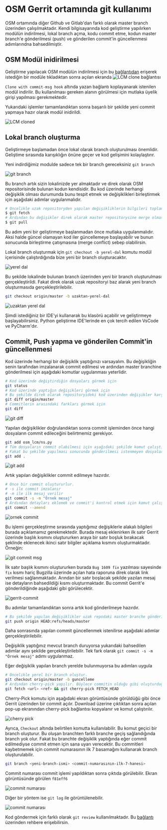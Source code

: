 # OSM Gerrit ortamında git kullanımı

OSM ortamında diğer Github ve Gitlab'dan farklı olarak master branch üzerinden çalışılmaktadır. Kendi bilgisayarında kod geliştirme yapılırken modülün indirilmesi, lokal branch açma, kodu commit etme, kodun master branch'e gönderilmesi (push) ve gönderilen commit'in güncellenmesi adımlarındna bahsedilmiştir.

## OSM Modül inidirilmesi

Geliştirme yapılacak OSM modülün indirilmesi için bu [bağlantıdan](https://osm.etsi.org/gerrit/admin/projects) erişerek istediğin bir modüle tıkladıktan sonra açılan ekranda ![LCM clone bağlantısı](ekran-goruntuleri/lcm-clone-link.png)

`Clone with commit-msg hook` altında yazan bağlantı koplayanarak istenilen modül indirilir. Bu kullanılması gereken alanın görülmesi için mutlaka üyelik girişi yapılması gerekmektedir.

Yukarıdaki işlemler tamamlandıktan sonra başarılı bir şekilde yeni commit yapmaya hazır olarak modül inidirildi.

![LCM cloned](ekran-goruntuleri/lcm-cloned.png)

## Lokal branch oluşturma

Geliştirmeye başlamadan önce lokal olarak branch oluşturulması önemlidir. Geliştime sırasında karışıklığın önüne geçer ve kod gelişimini kolaylaştırır.

Yeni indirdiğimiz modulde sadece tek bir branch gereceksiniz `git branch`

![git branch](ekran-goruntuleri/git-branch.png)

Bu branch artık sizin lokalinizde yer almaktadır ve direk olarak OSM repositorisinde bulunan kodun kendisidir. Bu kod üzerinde herhangi değişiklik olması durumunda bunu tespit etmek ve değişiklikleri birleştirmek için aşağıdaki adımlar uygulanmalıdır. 
```bash
# Öncelikle uzak repositoryden yapılan değişikliklerin bilgileri toplanır.
$ git fetch
# Ardından bu değişikler direk olarak master repositorysine merge olması sağlanır.
$ git pull
```
Bu adım yeni bir geliştirmeye başlanmadan önce mutlaka uygulanmalıdır. Aksi halde güncel olamayan kod iler güncellemeye başlayabilir ve bunun sonucunda birleştirme çatışmasına (merge conflict) sebep olabilirsin.

Lokal branch oluşturmak için `git chechout -b yerel-dal` komutu modül içerisinde çalıştırdığında bize yeni bir branch oluşturacaktır.

![yerel dal](ekran-goruntuleri/yerel-dal.png)

Bu şekilde lokalinde bulunan branch üzerinden yeni bir branch oluşturulması gerçekleştirildi. Fakat direk olarak uzak repositoryi baz alarak yeni branch oluşturmasıda gerçekleştirilebilir.
```bash
git checkout origin/master -b uzaktan-yerel-dal
```

![uzaktan yerel dal](ekran-goruntuleri/uzaktan-yerel-dal.png)

Şimdi istediğiniz bir IDE'yi kullanarak bu klasörü açabilir ve geliştirmeye başlayabilirsiniz. Python geliştirme IDE'lerinde en çok tercih edilen VsCode ve PyCharm'dır.

## Commit, Push yapma ve gönderilen Commit'in güncellenmesi

Kod üzerinde herhangi bir değişiklik yaptığınızı varsayalım. Bu değişikliğin senin tarafından imzalanarak commit edilmesi ve ardından master branchine gönderilmesi için aşağıdaki komutlar uygulanması yeterlidir. 
```bash
# Kod üzerinde değiştirdiğin dosyaları görmek için
git status
# Kod üzerinde yaptığın değişikleri görmek için
# Bu şekilde direk olarak repositoryideki kod üzerinden değişikler karşılaştırılır.
git diff origin/master
# Commitlerin arasındaki farkları görmek için
git diff 
```

![git diff](ekran-goruntuleri/git-diff.png)

Yapılan değişiklikler doğrulandıktan sonra commit işleminden önce hangi dosyaların commit edileceğini belirtmemiz gerekiyor.
```bash
git add osm_lcm/ns.py
# Tüm dosyaların commit olabilmesi için aşağıdaki şekilde komut çalıştırılabilir.
# Fakat bu şekilde yapılması sonucunda gönderilmesi istenmeyen dosyalarda araya karışması söz konusudur. Bu yüzden tavsiye edilmemektedir.
git add .
```

![git add](ekran-goruntuleri/git-add.png)

Artık yapılan değişiklikler commit edilmeye hazırdır.
```bash
# Önce bir commit oluştururlur.
# -s ile commit imzalanır
# -m ile ilk mesaj verilir
git commit -s -m "Örnek mesaj"
# Ardından detayları eklemek ve commit'i kontrol etmek için komut çalıştırılır
git commit --amend
```

![ornek commit](ekran-goruntuleri/ornek-commit.png)

Bu işlemi gerçekleştirme sırasında yaptığımız değişiklerle alakalı bilgileri burada açıklamamız gerekmektedir. Burada mesaj eklenirken ilk satır Gerrit üzerinde başlık kısmını oluştururken araya bir satır boşluk bırakacak şeklinde eklenecek ikinci satır bilgiler açıklama kısmını oluşturmaktadır.
Örneğin: 

![git commit msg](ekran-goruntuleri/git-commit-msg.png)

İlk satır başlık kısmını oluştururken burada `Bug 1609 fix` yazılması sayesinde `fix` kısmı hariç Bugzilla üzerinde açılan hata raporuna direk olarak link verilmesi sağlanmaktadır. Arından bir satır boşlacak şekilde yazılan mesaj ise detayların bahsedildiği kısmı oluşturmaktadır. Bu commit Gerrit'e gönderildiğinde aşağıdaki gibi görülecektir.

![gerrit-commit](ekran-goruntuleri/gerrit-commit.png)

Bu adımlar tamamlandıktan sonra artık kod gönderilmeye hazırdır.
```bash
# Bu şekilde yapılan değişiklikler uzak repodaki master branche gönderilebilir.
git push origin HEAD:refs/heads/master
```

Daha sonrasında yapılan commit güncellenmek istenilirse aşağıdaki adımlar gerçekleştirilebilir.

Değişiklik yaptığınız mevcut branch duruyorsa yukarıdaki bahsedilen adımlar aynı şekilde gerçekleştirilebilir. Tek fark olarak `git commit -s -m "Örnek mesaj"` adımı uygulanmaz. 

Eğer değişiklik yapılan branch yerelde bulunmuyorsa bu adımları uygula

```bash
# Öncelikle yerel bir branch oluştur.
git checkout origin/master -b guncelleme
# Ardından cherry-pick yapılır. Böylece commitin olduğu gibi oluşturduğu branche geçer.
git fetch <url> <ref> && git cherry-pick FETCH_HEAD
```

Cherry-Pick komutu için aşağıdaki ekran görüntüsünde görüldüğü gibi önce Gerrit üzerinden bir commit açılır. Download üzerine çıktıktan sonra açılan pop-up ekranından cherry-pick bağlantısı kopyalanır ve komut çalıştırılır. 

![cherry pick](ekran-goruntuleri/cherry-pick.png)

Ayrıca, `Checkout` altında belirtilen komutta kullanılabilir. Bu komut geçici bir branch oluşturur. Bu oluşan branchten farklı branche geçiş sağlandığında branch yok olur. Fakat bu branchte değişiklik yaptığında eğer commit edilmediyse commit etmen için sana uyarı verecektir. Bu commitleri kaybetmemek için commit numarasının ilk 7 basamağını kullanarak branch oluşturulabilir.
```bash
git branch <yeni-branch-ismi> <commit-numarasının-ilk-7-hanesi>
```
Commit numarası commit işlemi yapıldıktan sonra çıktıda görülebilir. Ekran görüntüsünde görülen `f81eff6`

![commit numarası](ekran-goruntuleri/git-commit-numara.png)

Diğer bir yöntem ise `git log` ile görüntülenebilir.

![commit numarası](ekran-goruntuleri/git-log-commit-numara.png)

Kod göndermek için farklı olarak `git review` kullanılmaktadır. Bu [bağlantı](https://osm.etsi.org/docs/developer-guide/05-git-review.html) üzerinden rehbere erişebilirsin.

